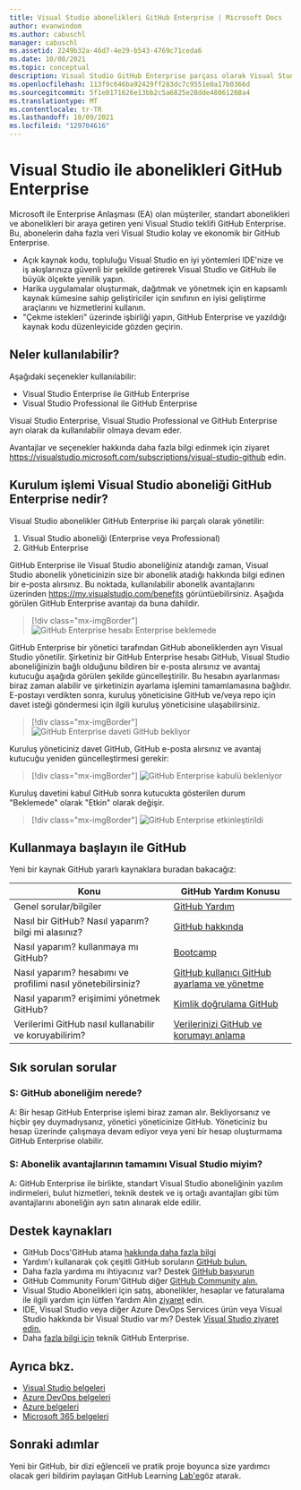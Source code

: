 ```yaml
---
title: Visual Studio abonelikleri GitHub Enterprise | Microsoft Docs
author: evanwindom
ms.author: cabuschl
manager: cabuschl
ms.assetid: 2249b32a-46d7-4e29-b543-4769c71ceda6
ms.date: 10/08/2021
ms.topic: conceptual
description: Visual Studio GitHub Enterprise parçası olarak Visual Studio öğrenin
ms.openlocfilehash: 113f9c646ba92429ff283dc7c9551e0a17b0366d
ms.sourcegitcommit: 5f1e0171626e13bb2c5a6825e28dde48061208a4
ms.translationtype: MT
ms.contentlocale: tr-TR
ms.lasthandoff: 10/09/2021
ms.locfileid: "129704616"
---
```

# <a name="visual-studio-subscriptions-with-github-enterprise"></a>Visual Studio ile abonelikleri GitHub Enterprise 

Microsoft ile Enterprise Anlaşması (EA) olan müşteriler, standart abonelikleri ve abonelikleri bir araya getiren yeni Visual Studio teklifi GitHub Enterprise. Bu, abonelerin daha fazla veri Visual Studio kolay ve ekonomik bir GitHub Enterprise. 

- Açık kaynak kodu, topluluğu Visual Studio en iyi yöntemleri IDE'nize ve iş akışlarınıza güvenli bir şekilde getirerek Visual Studio ve GitHub ile büyük ölçekte yenilik yapın.
- Harika uygulamalar oluşturmak, dağıtmak ve yönetmek için en kapsamlı kaynak kümesine sahip geliştiriciler için sınıfının en iyisi geliştirme araçlarını ve hizmetlerini kullanın. 
- "Çekme istekleri" üzerinde işbirliği yapın, GitHub Enterprise ve yazıldığı kaynak kodu düzenleyicide gözden geçirin. 

## <a name="whats-available"></a>Neler kullanılabilir? 

Aşağıdaki seçenekler kullanılabilir:

- Visual Studio Enterprise ile GitHub Enterprise
- Visual Studio Professional ile GitHub Enterprise

Visual Studio Enterprise, Visual Studio Professional ve GitHub Enterprise ayrı olarak da kullanılabilir olmaya devam eder. 

Avantajlar ve seçenekler hakkında daha fazla bilgi edinmek için ziyaret <https://visualstudio.microsoft.com/subscriptions/visual-studio-github> edin. 

## <a name="what-is-the-visual-studio-subscription-with-github-enterprise-setup-process"></a>Kurulum işlemi Visual Studio aboneliği GitHub Enterprise nedir?

Visual Studio abonelikler GitHub Enterprise iki parçalı olarak yönetilir:
1. Visual Studio aboneliği (Enterprise veya Professional)
2. GitHub Enterprise 

GitHub Enterprise ile Visual Studio aboneliğiniz atandığı zaman, Visual Studio abonelik yöneticinizin size bir abonelik atadığı hakkında bilgi edinen bir e-posta alırsınız.  Bu noktada, kullanılabilir abonelik avantajlarını üzerinden <https://my.visualstudio.com/benefits> görüntüebilirsiniz.  Aşağıda görülen GitHub Enterprise avantajı da buna dahildir.

   > [!div class="mx-imgBorder"]
   > ![GitHub Enterprise hesabı Enterprise beklemede](_img/access-github/pending-account-setup.png "İlk olarak, kurum bir hesap Enterprise gerekir.")  

GitHub Enterprise bir yönetici tarafından GitHub aboneliklerden ayrı Visual Studio yönetilir.  Şirketiniz bir GitHub Enterprise hesabı GitHub, Visual Studio aboneliğinizin bağlı olduğunu bildiren bir e-posta alırsınız ve avantaj kutucuğu aşağıda görülen şekilde güncelleştirilir.  Bu hesabın ayarlanması biraz zaman alabilir ve şirketinizin ayarlama işlemini tamamlamasına bağlıdır. E-postayı verdikten sonra, kuruluş yöneticisine GitHub ve/veya repo için davet isteği göndermesi için ilgili kuruluş yöneticisine ulaşabilirsiniz.  

   > [!div class="mx-imgBorder"]
   > ![GitHub Enterprise daveti GitHub bekliyor](_img/access-github/pending-invite.png "Bir GitHub davet isteği için yöneticinize GitHub.")  

Kuruluş yöneticiniz davet GitHub, GitHub e-posta alırsınız ve avantaj kutucuğu yeniden güncelleştirmesi gerekir:

   > [!div class="mx-imgBorder"]
   > ![GitHub Enterprise kabulü bekleniyor](_img/access-github/pending-acceptance.png "E-postada e-postada gelen daveti kabul GitHub")  

Kuruluş davetini kabul GitHub sonra kutucukta gösterilen durum "Beklemede" olarak "Etkin" olarak değişir.

   > [!div class="mx-imgBorder"]
   > ![GitHub Enterprise etkinleştirildi](_img/access-github/activated.png "Davetin kabulü üzerine kutucuk, aboneliğinizin etkinleştirildiğinden emin olur.")  

## <a name="get-started-with-github"></a>Kullanmaya başlayın ile GitHub

Yeni bir kaynak GitHub yararlı kaynaklara buradan bakacağız:

| Konu                                  | GitHub Yardım Konusu                                     |
|------------------------------------------|-------------------------------------------------------|
| Genel sorular/bilgiler          | [GitHub Yardım](https://help.github.com)             |
| Nasıl bir GitHub?  Nasıl yaparım? bilgi mi alasınız?  | [GitHub hakkında](https://help.github.com/categories/about-github)                                       |
| Nasıl yaparım? kullanmaya mı GitHub?     | [Bootcamp](https://help.github.com/categories/bootcamp)                                              |
| Nasıl yaparım? hesabımı ve profilimi nasıl yönetebilirsiniz?       | [GitHub kullanıcı GitHub ayarlama ve yönetme](https://help.github.com/categories/setting-up-and-managing-your-github-user-account)    |
| Nasıl yaparım? erişimimi yönetmek GitHub?   | [Kimlik doğrulama GitHub](https://help.github.com/categories/authenticating-to-github)                           |
| Verilerimi GitHub nasıl kullanabilir ve koruyabilirim? | [Verilerinizi GitHub ve korumayı anlama](https://help.github.com/categories/understanding-how-github-uses-and-protects-your-data)|

## <a name="frequently-asked-questions"></a>Sık sorulan sorular

### <a name="q--where-is-my-github-subscription"></a>S: GitHub aboneliğim nerede?
A: Bir hesap GitHub Enterprise işlemi biraz zaman alır.  Bekliyorsanız ve hiçbir şey duymadıysanız, yönetici yöneticinize GitHub.  Yöneticiniz bu hesap üzerinde çalışmaya devam ediyor veya yeni bir hesap oluşturmama GitHub Enterprise olabilir. 

### <a name="q-do-i-get-the-full-visual-studio-subscription-benefits"></a>S: Abonelik avantajlarının tamamını Visual Studio miyim?
A: GitHub Enterprise ile birlikte, standart Visual Studio aboneliğinin yazılım indirmeleri, bulut hizmetleri, teknik destek ve iş ortağı avantajları gibi tüm avantajlarını aboneliğin ayrı satın alınarak elde edilir.

## <a name="support-resources"></a>Destek kaynakları
- GitHub Docs'GitHub atama [hakkında daha fazla bilgi](https://docs.github.com/github/setting-up-and-managing-your-enterprise-account/managing-licenses-for-the-github-enterprise-and-visual-studio-bundle)
- Yardım'ı kullanarak çok çeşitli GitHub soruların [GitHub bulun.](https://help.github.com)
- Daha fazla yardıma mı ihtiyacınız var?  Destek [GitHub başvurun](https://support.github.com/)
- GitHub Community Forum'GitHub diğer [GitHub Community alın.](https://github.community/)
- Visual Studio Abonelikleri için satış, abonelikler, hesaplar ve faturalama ile ilgili yardım için lütfen Yardım Alın [ziyaret](https://aka.ms/vssubscriberhelp) edin.
- IDE, Visual Studio veya diğer Azure DevOps Services ürün veya Visual Studio hakkında bir Visual Studio var mı?  Destek [Visual Studio ziyaret edin.](https://visualstudio.microsoft.com/support/)
- Daha [fazla bilgi için](https://support.microsoft.com/en-us/supportforbusiness/productselection?sapId=b77fe80f-5417-80bd-4b2a-275cf0018c24) teknik GitHub Enterprise.   

## <a name="see-also"></a>Ayrıca bkz.
- [Visual Studio belgeleri](https://docs.microsoft.com/visualstudio/)
- [Azure DevOps belgeleri](https://docs.microsoft.com/azure/devops/)
- [Azure belgeleri](https://docs.microsoft.com/azure/)
- [Microsoft 365 belgeleri](https://docs.microsoft.com/microsoft-365/)

## <a name="next-steps"></a>Sonraki adımlar
Yeni bir GitHub, bir dizi eğlenceli ve pratik proje boyunca size yardımcı olacak geri bildirim paylaşan GitHub Learning [Lab'e](https://lab.github.com/)göz atarak.
